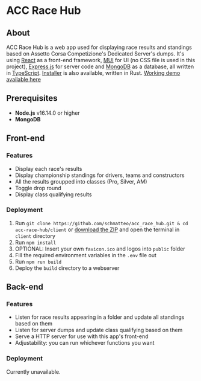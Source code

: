 # ACC Race Hub

## About

ACC Race Hub is a web app used for displaying race results and standings based on Assetto Corsa Competizione's Dedicated Server's dumps.
It's using [React](https://reactjs.org/) as a front-end framework, [MUI](https://mui.com/) for UI (no CSS file is used in this project), [Express.js](https://expressjs.com/) for server code and [MongoDB](https://www.mongodb.com/) as a database, all written in [TypeScript](https://www.typescriptlang.org/). [Installer](https://github.com/schmatteo/acc-race-hub-installer) is also available, written in Rust.
[Working demo available here](https://schmaldeo.github.io/bskithub/)

## Prerequisites

- **Node.js** v16.14.0 or higher
- **MongoDB**

## Front-end

### Features

- Display each race's results
- Display championship standings for drivers, teams and constructors
- All the results groupped into classes (Pro, Silver, AM)
- Toggle drop round
- Display class qualifying results

### Deployment

1. Run `git clone https://github.com/schmatteo/acc_race_hub.git & cd acc-race-hub/client` or [download the ZIP](https://github.com/schmatteo/acc-race-hub/archive/refs/heads/master.zip) and open the terminal in `client` directory
1. Run `npm install`
1. OPTIONAL: Insert your own `favicon.ico` and logos into `public` folder
1. Fill the required environment variables in the `.env` file out
1. Run `npm run build`
1. Deploy the `build` directory to a webserver

## Back-end

### Features

- Listen for race results appearing in a folder and update all standings based on them
- Listen for server dumps and update class qualifying based on them
- Serve a HTTP server for use with this app's front-end
- Adjustability: you can run whichever functions you want

### Deployment

Currently unavailable.
